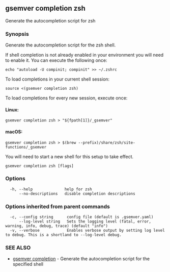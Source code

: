 ## gsemver completion zsh

Generate the autocompletion script for zsh

### Synopsis

Generate the autocompletion script for the zsh shell.

If shell completion is not already enabled in your environment you will need
to enable it.  You can execute the following once:

	echo "autoload -U compinit; compinit" >> ~/.zshrc

To load completions in your current shell session:

	source <(gsemver completion zsh)

To load completions for every new session, execute once:

#### Linux:

	gsemver completion zsh > "${fpath[1]}/_gsemver"

#### macOS:

	gsemver completion zsh > $(brew --prefix)/share/zsh/site-functions/_gsemver

You will need to start a new shell for this setup to take effect.


```
gsemver completion zsh [flags]
```

### Options

```
  -h, --help              help for zsh
      --no-descriptions   disable completion descriptions
```

### Options inherited from parent commands

```
  -c, --config string      config file (default is .gsemver.yaml)
      --log-level string   Sets the logging level (fatal, error, warning, info, debug, trace) (default "info")
  -v, --verbose            Enables verbose output by setting log level to debug. This is a shortland to --log-level debug.
```

### SEE ALSO

* [gsemver completion](gsemver_completion.md)	 - Generate the autocompletion script for the specified shell

